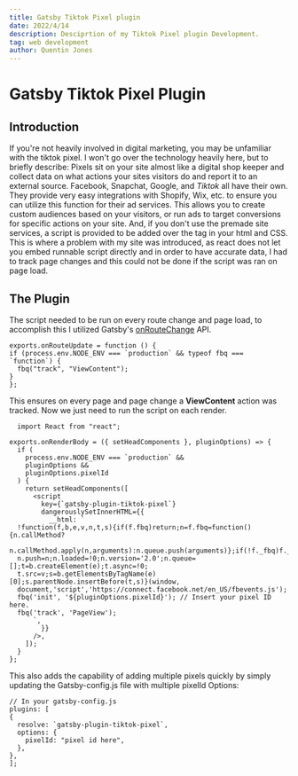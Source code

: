 ```yaml
---
title: Gatsby Tiktok Pixel plugin
date: 2022/4/14
description: Desciprtion of my Tiktok Pixel plugin Development.
tag: web development
author: Quentin Jones
---
```


# Gatsby Tiktok Pixel Plugin

## Introduction

If you're not heavily involved in digital marketing, you may be unfamiliar with the tiktok pixel.
I won't go over the technology heavily here, but to briefly describe: Pixels sit on your site almost like a digital shop keeper and collect data on what actions your sites visitors do and report it to an external source. Facebook, Snapchat, Google, and *Tiktok* all have their own.
They provide very easy integrations with Shopify, Wix, etc. to ensure you can utilize this function for their ad services. This allows you to create custom audiences based on your visitors, or run ads to target conversions for specific actions on your site.
And, if you don't use the premade site services, a script is provided to be added over the <head> tag in your html and CSS. This is where a problem with my site was introduced, as react does not let you embed runnable script directly and in order to have accurate data, I had to track page changes and this could not be done if the script was ran on page load.
  
## The Plugin
  
  The script needed to be run on every route change and page load, to accomplish this I utilized Gatsby's [onRouteChange](https://www.gatsbyjs.com/docs/reference/config-files/gatsby-browser/#onRouteUpdate) API.
  
  ```
  exports.onRouteUpdate = function () {
  if (process.env.NODE_ENV === `production` && typeof fbq === `function`) {
    fbq("track", "ViewContent");
  }
};
```

This ensures on every page and page change a **ViewContent** action was tracked.
Now we just need to run the script on each render.
  
```
  import React from "react";

exports.onRenderBody = ({ setHeadComponents }, pluginOptions) => {
  if (
    process.env.NODE_ENV === `production` &&
    pluginOptions &&
    pluginOptions.pixelId
  ) {
    return setHeadComponents([
      <script
        key={`gatsby-plugin-tiktok-pixel`}
        dangerouslySetInnerHTML={{
          __html: `
  !function(f,b,e,v,n,t,s){if(f.fbq)return;n=f.fbq=function(){n.callMethod?
  n.callMethod.apply(n,arguments):n.queue.push(arguments)};if(!f._fbq)f._fbq=n;
  n.push=n;n.loaded=!0;n.version='2.0';n.queue=[];t=b.createElement(e);t.async=!0;
  t.src=v;s=b.getElementsByTagName(e)[0];s.parentNode.insertBefore(t,s)}(window,
  document,'script','https://connect.facebook.net/en_US/fbevents.js');
  fbq('init', '${pluginOptions.pixelId}'); // Insert your pixel ID here.
  fbq('track', 'PageView');
      `,
        }}
      />,
    ]);
  }
};
```
This also adds the capability of adding multiple pixels quickly by simply updating the Gatsby-config.js file with multiple pixelId Options:
  
  ```
  // In your gatsby-config.js
plugins: [
  {
    resolve: `gatsby-plugin-tiktok-pixel`,
    options: {
      pixelId: "pixel id here",
    },
  },
];
 ```

